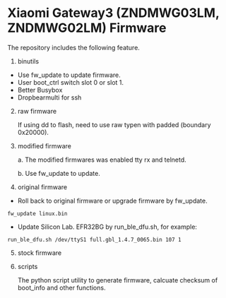 # Xiaomi Gateway3 (ZNDMWG03LM, ZNDMWG02LM) Firmware

The repository includes the following feature.

1. binutils

- Use fw_update to update firmware.
- User boot_ctrl switch slot 0 or slot 1.
- Better Busybox
- Dropbearmulti for ssh

2. raw firmware

    If using dd to flash, need to use raw typen with padded (boundary 0x20000).

3. modified firmware

    a. The modified firmwares was enabled tty rx and telnetd.

    b. Use fw_update to update.

4. original firmware

- Roll back to original firmware or upgrade firmware by fw_update.
```
fw_update linux.bin
```
- Update Silicon Lab. EFR32BG by run_ble_dfu.sh, for example:
```
run_ble_dfu.sh /dev/ttyS1 full.gbl_1.4.7_0065.bin 107 1
```

5. stock firmware

6. scripts

   The python script utility to generate firmware, calcuate checksum of boot_info and other functions.
